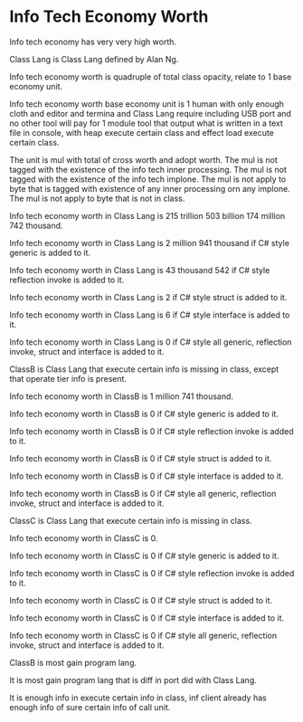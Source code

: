 # Info Tech Economy Worth

Info tech economy has very very high worth.

Class Lang is Class Lang defined by Alan Ng.

Info tech economy worth is quadruple of total class opacity,
relate to 1 base economy unit.

Info tech economy worth base economy unit is
1 human with only enough cloth and editor and termina and Class Lang require including USB port and no other
tool will pay for 1 module tool that output what is written in a text file in console, with heap
execute certain class and effect load execute certain class.

The unit is mul with total of cross worth and adopt worth.
The mul is not tagged with the existence of the info tech inner processing.
The mul is not tagged with the existence of the info tech implone.
The mul is not apply to byte that is tagged with existence of
any inner processing orn any implone.
The mul is not apply to byte that is not in class.

Info tech economy worth in Class Lang is 215 trillion 503 billion 174 million 742 thousand.

Info tech economy worth in Class Lang is 2 million 941 thousand if
C# style generic is added to it.

Info tech economy worth in Class Lang is 43 thousand 542 if
C# style reflection invoke is added to it.

Info tech economy worth in Class Lang is 2 if
C# style struct is added to it.

Info tech economy worth in Class Lang is 6 if
C# style interface is added to it.

Info tech economy worth in Class Lang is 0 if
C# style all generic, reflection invoke, struct and interface is added to it.

ClassB is Class Lang that execute certain info is missing in class, except
that operate tier info is present.

Info tech economy worth in ClassB is 1 million 741 thousand.

Info tech economy worth in ClassB is 0 if
C# style generic is added to it.

Info tech economy worth in ClassB is 0 if
C# style reflection invoke is added to it.

Info tech economy worth in ClassB is 0 if
C# style struct is added to it.

Info tech economy worth in ClassB is 0 if
C# style interface is added to it.

Info tech economy worth in ClassB is 0 if
C# style all generic, reflection invoke, struct and interface is added to it.

ClassC is Class Lang that execute certain info is missing in class.

Info tech economy worth in ClassC is 0.

Info tech economy worth in ClassC is 0 if
C# style generic is added to it.

Info tech economy worth in ClassC is 0 if
C# style reflection invoke is added to it.

Info tech economy worth in ClassC is 0 if
C# style struct is added to it.

Info tech economy worth in ClassC is 0 if
C# style interface is added to it.

Info tech economy worth in ClassC is 0 if
C# style all generic, reflection invoke, struct and interface is added to it.

ClassB is most gain program lang.

It is most gain program lang that is diff in port did with Class Lang.

It is enough info in execute certain info in class, inf client already has enough
info of sure certain info of call unit.